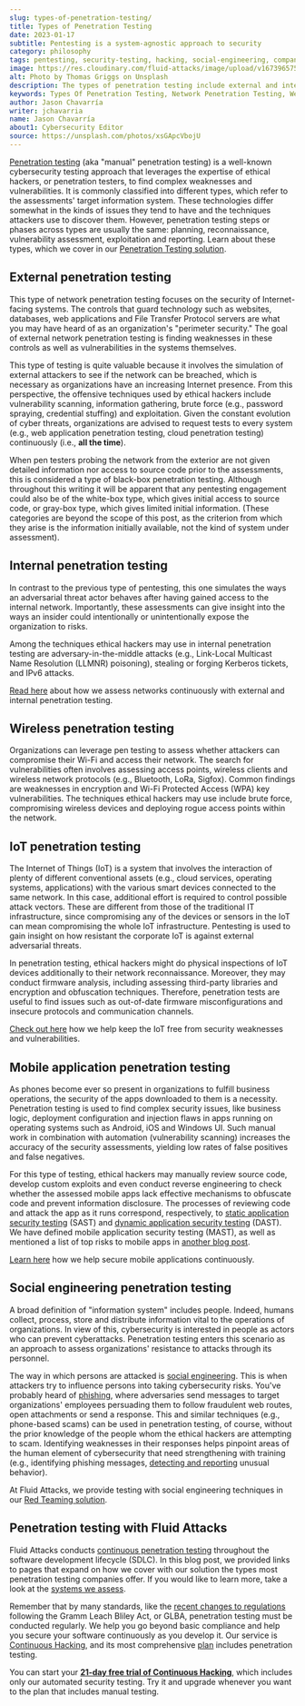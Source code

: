 ```yaml
---
slug: types-of-penetration-testing/
title: Types of Penetration Testing
date: 2023-01-17
subtitle: Pentesting is a system-agnostic approach to security
category: philosophy
tags: pentesting, security-testing, hacking, social-engineering, company, cybersecurity
image: https://res.cloudinary.com/fluid-attacks/image/upload/v1673965755/blog/types-of-penetration-testing/cover_pentesting.webp
alt: Photo by Thomas Griggs on Unsplash
description: The types of penetration testing include external and internal network, wireless, IoT, mobile application and social engineering pentesting. Learn more here.
keywords: Types Of Penetration Testing, Network Penetration Testing, Web Application Penetration Testing, External Penetration Testing, Application Penetration Testing, Internal Penetration Testing, Mobile Application Penetration Testing, Ethical Hacking, Pentesting
author: Jason Chavarría
writer: jchavarria
name: Jason Chavarría
about1: Cybersecurity Editor
source: https://unsplash.com/photos/xsGApcVbojU
---
```


[Penetration testing](../what-is-manual-penetration-testing/)
(aka "manual" penetration testing)
is a well-known cybersecurity testing approach
that leverages the expertise of ethical hackers,
or penetration testers,
to find complex weaknesses and vulnerabilities.
It is commonly classified into different types,
which refer to the assessments' target information system.
These technologies differ somewhat in the kinds of issues
they tend to have
and the techniques attackers use to discover them.
However,
penetration testing steps or phases across types are usually the same:
planning, reconnaissance, vulnerability assessment, exploitation and reporting.
Learn about these types,
which we cover in our [Penetration Testing solution](../../solutions/penetration-testing/).

## External penetration testing

This type of network penetration testing focuses on the security
of Internet-facing systems.
The controls that guard technology such as websites,
databases,
web applications
and File Transfer Protocol servers
are what you may have heard of as an organization's "perimeter security."
The goal of external network penetration testing
is finding weaknesses in these controls
as well as vulnerabilities in the systems themselves.

This type of testing is quite valuable
because it involves the simulation of external attackers
to see if the network can be breached,
which is necessary
as organizations have an increasing Internet presence.
From this perspective,
the offensive techniques used by ethical hackers include
vulnerability scanning,
information gathering,
brute force (e.g., password spraying, credential stuffing)
and exploitation.
Given the constant evolution of cyber threats,
organizations are advised to request tests to every system
(e.g., web application penetration testing,
cloud penetration testing)
continuously (i.e., **all the time**).

When pen testers probing the network from the exterior
are not given detailed information
nor access to source code prior to the assessments,
this is considered a type of black-box penetration testing.
Although throughout this writing it will be apparent
that any pentesting engagement could also be of the white-box type,
which gives initial access to source code,
or gray-box type,
which gives limited initial information.
(These categories are beyond the scope of this post,
as the criterion from which they arise is the information initially available,
not the kind of system under assessment).

## Internal penetration testing

In contrast to the previous type of pentesting,
this one simulates the ways an adversarial threat actor behaves
after having gained access to the internal network.
Importantly,
these assessments can give insight
into the ways an insider could intentionally
or unintentionally expose the organization to risks.

Among the techniques ethical hackers may use in internal penetration testing
are adversary-in-the-middle attacks
(e.g., Link-Local Multicast Name Resolution (LLMNR) poisoning),
stealing or forging Kerberos tickets,
and IPv6 attacks.

[Read here](../../systems/networks-and-hosts/)
about how we assess networks continuously
with external and internal penetration testing.

## Wireless penetration testing

Organizations can leverage pen testing
to assess whether attackers can compromise their Wi-Fi
and access their network.
The search for vulnerabilities often involves assessing access points,
wireless clients
and wireless network protocols (e.g., Bluetooth, LoRa, Sigfox).
Common findings are weaknesses in encryption
and Wi-Fi Protected Access (WPA) key vulnerabilities.
The techniques ethical hackers may use include brute force,
compromising wireless devices
and deploying rogue access points within the network.

<cta-banner
  buttontxt="Read more"
  link="/solutions/penetration-testing/"
  title="Get started with Fluid Attacks' Penetration Testing solution
  right now"
/>

## IoT penetration testing

The Internet of Things (IoT) is a system
that involves the interaction of plenty of different conventional assets
(e.g., cloud services, operating systems, applications)
with the various smart devices connected to the same network.
In this case,
additional effort is required to control possible attack vectors.
These are different from those of the traditional IT infrastructure,
since compromising any of the devices or sensors in the IoT
can mean compromising the whole IoT infrastructure.
Pentesting is used to gain insight on how resistant the corporate IoT is
against external adversarial threats.

In penetration testing,
ethical hackers might do physical inspections of IoT devices
additionally to their network reconnaissance.
Moreover,
they may conduct firmware analysis,
including assessing third-party libraries
and encryption and obfuscation techniques.
Therefore,
penetration tests are useful
to find issues such as out-of-date firmware misconfigurations
and insecure protocols and communication channels.

[Check out here](../../systems/iot/)
how we help keep the IoT free from security weaknesses and vulnerabilities.

## Mobile application penetration testing

As phones become ever so present in organizations
to fulfill business operations,
the security of the apps downloaded to them is a necessity.
Penetration testing is used to find complex security issues,
like business logic, deployment configuration and injection flaws
in apps running on operating systems such as Android, iOS and Windows UI.
Such manual work
in combination with automation (vulnerability scanning)
increases the accuracy of the security assessments,
yielding low rates of false positives and false negatives.

For this type of testing,
ethical hackers may manually review source code,
develop custom exploits
and even conduct reverse engineering
to check whether the assessed mobile apps lack effective mechanisms
to obfuscate code and prevent information disclosure.
The processes of reviewing code and attack the app as it runs correspond,
respectively,
to [static application security testing](../../product/sast/) (SAST)
and [dynamic application security testing](../../product/dast/) (DAST).
We have defined mobile application security testing (MAST),
as well as mentioned a list of top risks to mobile apps
in [another blog post](../what-is-mast/).

[Learn here](../../systems/mobile-apps/)
how we help secure mobile applications continuously.

## Social engineering penetration testing

A broad definition of "information system" includes people.
Indeed,
humans collect, process, store and distribute information
vital to the operations of organizations.
In view of this,
cybersecurity is interested in people
as actors who can prevent cyberattacks.
Penetration testing enters this scenario
as an approach to assess organizations' resistance to attacks
through its personnel.

The way in which persons are attacked is [social engineering](../social-engineering/).
This is when attackers try to influence persons
into taking cybersecurity risks.
You've probably heard of [phishing](../phishing/),
where adversaries send messages to target organizations' employees
persuading them to follow fraudulent web routes,
open attachments
or send a response.
This and similar techniques
(e.g., phone-based scams)
can be used in penetration testing,
of course,
without the prior knowledge of the people
whom the ethical hackers are attempting to scam.
Identifying weaknesses in their responses
helps pinpoint areas of the human element of cybersecurity
that need strengthening with training
(e.g., identifying phishing messages,
[detecting and reporting](../human-security-sensor/) unusual behavior).

At Fluid Attacks,
we provide testing with social engineering techniques
in our [Red Teaming solution](../../solutions/red-teaming/).

## Penetration testing with Fluid Attacks

Fluid Attacks conducts [continuous penetration testing](../../solutions/penetration-testing/)
throughout the software development lifecycle (SDLC).
In this blog post,
we provided links to pages
that expand on how we cover with our solution
the types most penetration testing companies offer.
If you would like to learn more,
take a look at the [systems we assess](../../systems/).

Remember
that by many standards,
like the [recent changes to regulations](https://www.federalregister.gov/documents/2021/12/09/2021-25736/standards-for-safeguarding-customer-information)
following the Gramm Leach Bliley Act,
or GLBA,
penetration testing must be conducted regularly.
We help you go beyond basic compliance
and help you secure your software continuously as you develop it.
Our service is [Continuous Hacking](../../services/continuous-hacking/),
and its most comprehensive [plan](../../plans/) includes penetration testing.

You can start your [**21-day free trial of Continuous Hacking**](../../free-trial/),
which includes only our automated security testing.
Try it
and upgrade whenever you want
to the plan that includes manual testing.
